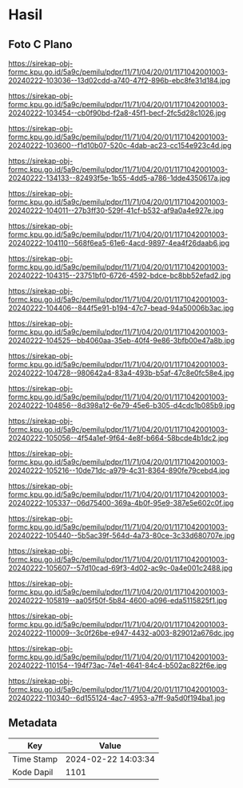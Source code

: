 # Hasil

## Foto C Plano

https://sirekap-obj-formc.kpu.go.id/5a9c/pemilu/pdpr/11/71/04/20/01/1171042001003-20240222-103036--13d02cdd-a740-47f2-896b-ebc8fe31d184.jpg

https://sirekap-obj-formc.kpu.go.id/5a9c/pemilu/pdpr/11/71/04/20/01/1171042001003-20240222-103454--cb0f90bd-f2a8-45f1-becf-2fc5d28c1026.jpg

https://sirekap-obj-formc.kpu.go.id/5a9c/pemilu/pdpr/11/71/04/20/01/1171042001003-20240222-103600--f1d10b07-520c-4dab-ac23-cc154e923c4d.jpg

https://sirekap-obj-formc.kpu.go.id/5a9c/pemilu/pdpr/11/71/04/20/01/1171042001003-20240222-134133--82493f5e-1b55-4dd5-a786-1dde4350617a.jpg

https://sirekap-obj-formc.kpu.go.id/5a9c/pemilu/pdpr/11/71/04/20/01/1171042001003-20240222-104011--27b3ff30-529f-41cf-b532-af9a0a4e927e.jpg

https://sirekap-obj-formc.kpu.go.id/5a9c/pemilu/pdpr/11/71/04/20/01/1171042001003-20240222-104110--568f6ea5-61e6-4acd-9897-4ea4f26daab6.jpg

https://sirekap-obj-formc.kpu.go.id/5a9c/pemilu/pdpr/11/71/04/20/01/1171042001003-20240222-104315--23751bf0-6726-4592-bdce-bc8bb52efad2.jpg

https://sirekap-obj-formc.kpu.go.id/5a9c/pemilu/pdpr/11/71/04/20/01/1171042001003-20240222-104406--844f5e91-b194-47c7-bead-94a50006b3ac.jpg

https://sirekap-obj-formc.kpu.go.id/5a9c/pemilu/pdpr/11/71/04/20/01/1171042001003-20240222-104525--bb4060aa-35eb-40f4-9e86-3bfb00e47a8b.jpg

https://sirekap-obj-formc.kpu.go.id/5a9c/pemilu/pdpr/11/71/04/20/01/1171042001003-20240222-104728--980642a4-83a4-493b-b5af-47c8e0fc58e4.jpg

https://sirekap-obj-formc.kpu.go.id/5a9c/pemilu/pdpr/11/71/04/20/01/1171042001003-20240222-104856--8d398a12-6e79-45e6-b305-d4cdc1b085b9.jpg

https://sirekap-obj-formc.kpu.go.id/5a9c/pemilu/pdpr/11/71/04/20/01/1171042001003-20240222-105056--4f54a1ef-9f64-4e8f-b664-58bcde4b1dc2.jpg

https://sirekap-obj-formc.kpu.go.id/5a9c/pemilu/pdpr/11/71/04/20/01/1171042001003-20240222-105216--10de71dc-a979-4c31-8364-890fe79cebd4.jpg

https://sirekap-obj-formc.kpu.go.id/5a9c/pemilu/pdpr/11/71/04/20/01/1171042001003-20240222-105337--06d75400-369a-4b0f-95e9-387e5e602c0f.jpg

https://sirekap-obj-formc.kpu.go.id/5a9c/pemilu/pdpr/11/71/04/20/01/1171042001003-20240222-105440--5b5ac39f-564d-4a73-80ce-3c33d680707e.jpg

https://sirekap-obj-formc.kpu.go.id/5a9c/pemilu/pdpr/11/71/04/20/01/1171042001003-20240222-105607--57d10cad-69f3-4d02-ac9c-0a4e001c2488.jpg

https://sirekap-obj-formc.kpu.go.id/5a9c/pemilu/pdpr/11/71/04/20/01/1171042001003-20240222-105819--aa05f50f-5b84-4600-a096-eda5115825f1.jpg

https://sirekap-obj-formc.kpu.go.id/5a9c/pemilu/pdpr/11/71/04/20/01/1171042001003-20240222-110009--3c0f26be-e947-4432-a003-829012a676dc.jpg

https://sirekap-obj-formc.kpu.go.id/5a9c/pemilu/pdpr/11/71/04/20/01/1171042001003-20240222-110154--194f73ac-74e1-4641-84c4-b502ac822f6e.jpg

https://sirekap-obj-formc.kpu.go.id/5a9c/pemilu/pdpr/11/71/04/20/01/1171042001003-20240222-110340--6d155124-4ac7-4953-a7ff-9a5d0f194ba1.jpg


## Metadata

| Key        | Value               |
| ---------- | ------------------- |
| Time Stamp | 2024-02-22 14:03:34 |
| Kode Dapil | 1101                |



